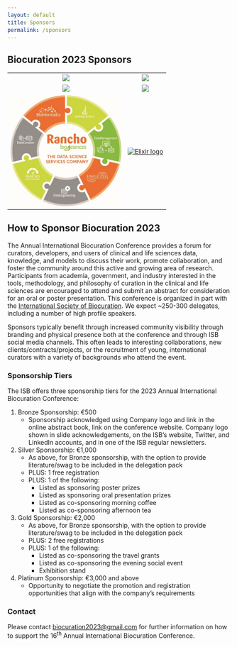 ```yaml
---
layout: default
title: Sponsors
permalink: /sponsors
---
```


## Biocuration 2023 Sponsors

<table style="text-align:center;">
<tr>
<td>
<a href="https://www.biocuration.org"><img src="https://www.biocuration.org/wp-content/uploads/2022/04/cropped-cropped-ISB_logo.png" style="max-width: 250px;" /></a>
</td>
<td>
<a href="https://www.sib.swiss"><img src="https://upload.wikimedia.org/wikipedia/commons/5/5d/SIB_logo.jpg" style="max-width: 250px;" /></a>
</td>
</tr>
<tr>
<td>
<a href="https://academic.oup.com/gigascience"><img src="https://upload.wikimedia.org/wikipedia/commons/8/8a/The_2012_logo_of_GigaScience_Journal.png" style="max-width: 250px;" /></a>
</td>
<td>
<a href="https://www.scibite.com"><img src="https://www.scibite.com/wp-content/uploads/2020/09/SciBite-Logo-Final-Horizontal.png" style="max-width: 250px;" /></a>
</td>
</tr>
<tr>
<td>
<a href="https://ranchobiosciences.com/"><img src="img/rancho.jpg" style="max-width: 250px;" /></a>
</td>
<td>
<a href="https://elixir-europe.org/">
<img src="https://www.dissco.eu/wp-content/uploads/Elixir-Europe-logo-1.png" alt="Elixir logo" style="max-width: 250px;" />
</a>
</td>
</tr>
</table>

## How to Sponsor Biocuration 2023

The Annual International Biocuration Conference provides a forum for curators, developers, and
users of clinical and life sciences data, knowledge, and models to discuss their
work, promote collaboration, and foster the community around this active and
growing area of research. Participants from academia, government, and industry
interested in the tools, methodology, and philosophy of curation in the clinical
and life sciences are encouraged to attend and submit an abstract for
consideration for an oral or poster presentation. This conference is organized in part with the
[International Society of Biocuration](https://www.biocuration.org).
We expect ~250-300 delegates, including a number of high profile speakers.

Sponsors typically benefit through increased community visibility through
branding and physical presence both at the conference and through ISB social
media channels. This often leads to interesting collaborations, new
clients/contracts/projects, or the recruitment of young, international curators
with a variety of backgrounds who attend the event.

### Sponsorship Tiers

The ISB offers three sponsorship tiers for the 2023 Annual International Biocuration Conference:

1. Bronze Sponsorship: €500
    - Sponsorship acknowledged using Company logo and link in the online abstract book, link on the conference website.
      Company logo shown in slide acknowledgements, on the ISB’s website, Twitter, and LinkedIn accounts, and in one of
      the ISB regular newsletters.
2. Silver Sponsorship: €1,000
    - As above, for Bronze sponsorship, with the option to provide literature/swag to be included in the delegation pack
    - PLUS: 1 free registration
    - PLUS: 1 of the following:
        - Listed as sponsoring poster prizes
        - Listed as sponsoring oral presentation prizes
        - Listed as co-sponsoring morning coffee
        - Listed as co-sponsoring afternoon tea
3. Gold Sponsorship: €2,000
    - As above, for Bronze sponsorship, with the option to provide literature/swag to be included in the delegation pack
    - PLUS: 2 free registrations
    - PLUS: 1 of the following:
        - Listed as co-sponsoring the travel grants
        - Listed as co-sponsoring the evening social event
        - Exhibition stand
4. Platinum Sponsorship: €3,000 and above
    - Opportunity to negotiate the promotion and registration opportunities that align with the company’s requirements

### Contact

Please contact [biocuration2023@gmail.com](mailto:biocuration2023@gmail.com) for further information on how to support
the 16<sup>th</sup> Annual International Biocuration Conference.
